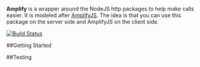 **Amplify** is a wrapper around the NodeJS http packages to help make calls easier.  It is modeled after [AmplifyJS](http://amplifyjs.com/).  The idea is that you can use this package on the server side and AmplifyJS on the client side.

[![Build Status](https://travis-ci.org/chafnan/amplify.png?branch=master)](https://travis-ci.org/chafnan/amplify)

##Getting Started

##Testing

